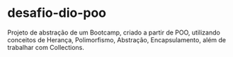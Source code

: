 # desafio-dio-poo

Projeto de abstração de um Bootcamp, criado a partir de POO, 
utilizando conceitos de Herança, Polimorfismo, Abstração, Encapsulamento, além de trabalhar com Collections.
